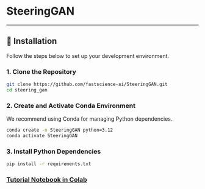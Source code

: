 # SteeringGAN



---

## 🚀 Installation

Follow the steps below to set up your development environment.

### 1. Clone the Repository

```bash
git clone https://github.com/fastscience-ai/SteeringGAN.git
cd steering_gan
```

### 2. Create and Activate Conda Environment
We recommend using Conda for managing Python dependencies.
```bash
conda create -n SteeringGAN python=3.12
conda activate SteeringGAN
  ```




### 3. Install Python Dependencies
```bash
pip install -r requirements.txt
```

### [Tutorial Notebook in Colab](https://colab.research.google.com/drive/1Wwa86Beal6uBnkZwBAU0eSwaYxAg_gw2?usp=sharing)


